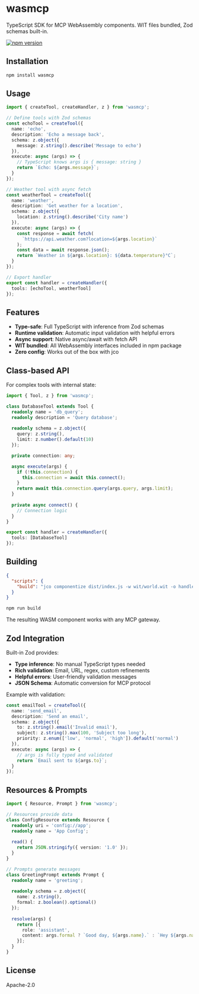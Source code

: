 # wasmcp

TypeScript SDK for MCP WebAssembly components. WIT files bundled, Zod schemas built-in.

[![npm version](https://img.shields.io/npm/v/wasmcp.svg)](https://www.npmjs.com/package/wasmcp)

## Installation

```bash
npm install wasmcp
```

## Usage

```typescript
import { createTool, createHandler, z } from 'wasmcp';

// Define tools with Zod schemas
const echoTool = createTool({
  name: 'echo',
  description: 'Echo a message back',
  schema: z.object({
    message: z.string().describe('Message to echo')
  }),
  execute: async (args) => {
    // TypeScript knows args is { message: string }
    return `Echo: ${args.message}`;
  }
});

// Weather tool with async fetch
const weatherTool = createTool({
  name: 'weather',
  description: 'Get weather for a location',
  schema: z.object({
    location: z.string().describe('City name')
  }),
  execute: async (args) => {
    const response = await fetch(
      `https://api.weather.com?location=${args.location}`
    );
    const data = await response.json();
    return `Weather in ${args.location}: ${data.temperature}°C`;
  }
});

// Export handler
export const handler = createHandler({
  tools: [echoTool, weatherTool]
});
```

## Features

- **Type-safe**: Full TypeScript with inference from Zod schemas
- **Runtime validation**: Automatic input validation with helpful errors
- **Async support**: Native async/await with fetch API
- **WIT bundled**: All WebAssembly interfaces included in npm package
- **Zero config**: Works out of the box with jco

## Class-based API

For complex tools with internal state:

```typescript
import { Tool, z } from 'wasmcp';

class DatabaseTool extends Tool {
  readonly name = 'db_query';
  readonly description = 'Query database';
  
  readonly schema = z.object({
    query: z.string(),
    limit: z.number().default(10)
  });

  private connection: any;

  async execute(args) {
    if (!this.connection) {
      this.connection = await this.connect();
    }
    return await this.connection.query(args.query, args.limit);
  }
  
  private async connect() {
    // Connection logic
  }
}

export const handler = createHandler({
  tools: [DatabaseTool]
});
```

## Building

```json
{
  "scripts": {
    "build": "jco componentize dist/index.js -w wit/world.wit -o handler.wasm"
  }
}
```

```bash
npm run build
```

The resulting WASM component works with any MCP gateway.

## Zod Integration

Built-in Zod provides:
- **Type inference**: No manual TypeScript types needed
- **Rich validation**: Email, URL, regex, custom refinements
- **Helpful errors**: User-friendly validation messages
- **JSON Schema**: Automatic conversion for MCP protocol

Example with validation:

```typescript
const emailTool = createTool({
  name: 'send_email',
  description: 'Send an email',
  schema: z.object({
    to: z.string().email('Invalid email'),
    subject: z.string().max(100, 'Subject too long'),
    priority: z.enum(['low', 'normal', 'high']).default('normal')
  }),
  execute: async (args) => {
    // args is fully typed and validated
    return `Email sent to ${args.to}`;
  }
});
```

## Resources & Prompts

```typescript
import { Resource, Prompt } from 'wasmcp';

// Resources provide data
class ConfigResource extends Resource {
  readonly uri = 'config://app';
  readonly name = 'App Config';
  
  read() {
    return JSON.stringify({ version: '1.0' });
  }
}

// Prompts generate messages
class GreetingPrompt extends Prompt {
  readonly name = 'greeting';
  
  readonly schema = z.object({
    name: z.string(),
    formal: z.boolean().optional()
  });
  
  resolve(args) {
    return [{
      role: 'assistant',
      content: args.formal ? `Good day, ${args.name}.` : `Hey ${args.name}!`
    }];
  }
}
```

## License

Apache-2.0